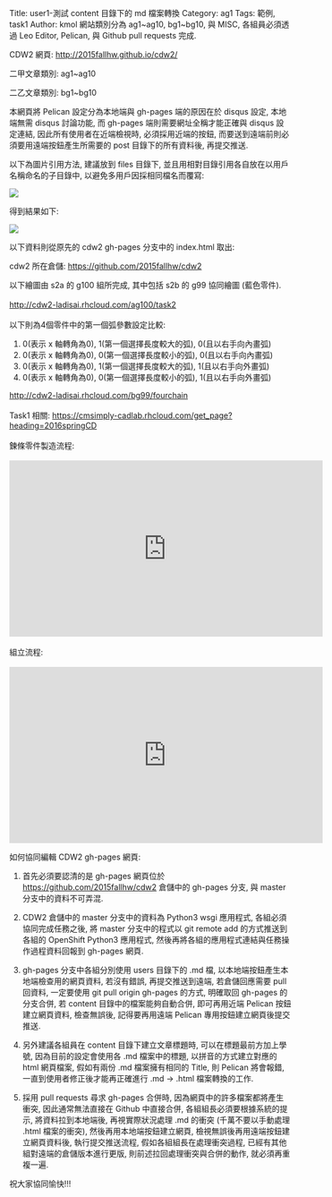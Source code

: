 Title: user1-測試 content 目錄下的 md 檔案轉換
Category: ag1
Tags: 範例, task1
Author: kmol
網站類別分為 ag1~ag10, bg1~bg10, 與 MISC, 各組員必須透過 Leo Editor, Pelican,  與 Github pull requests 完成.

<!-- PELICAN_END_SUMMARY -->

CDW2 網頁: <a href="http://2015fallhw.github.io/cdw2/">http://2015fallhw.github.io/cdw2/</a>

二甲文章類別: ag1~ag10

二乙文章類別: bg1~bg10

本網頁將 Pelican 設定分為本地端與 gh-pages 端的原因在於 disqus 設定, 本地端無需 disqus 討論功能, 而 gh-pages 端則需要網址全稱才能正確與 disqus 設定連結, 因此所有使用者在近端檢視時, 必須採用近端的按鈕, 而要送到遠端前則必須要用遠端按鈕產生所需要的 post 目錄下的所有資料後, 再提交推送.

以下為圖片引用方法, 建議放到 files 目錄下, 並且用相對目錄引用各自放在以用戶名稱命名的子目錄中, 以避免多用戶因採相同檔名而覆寫:

<pre class="brush: python;">
<img src="./../files/user1/github.png" />
</pre>

得到結果如下:

<img src="./../files/user1/github.png" />

以下資料則從原先的 cdw2 gh-pages 分支中的 index.html 取出:

cdw2 所在倉儲: <a href="https://github.com/2015fallhw/cdw2">https://github.com/2015fallhw/cdw2</a>

以下繪圖由 s2a 的 g100 組所完成, 其中包括 s2b 的 g99 協同繪圖 (藍色零件). <br /><br />
<a href="http://cdw2-ladisai.rhcloud.com/ag100/task2">http://cdw2-ladisai.rhcloud.com/ag100/task2</a>
<br /><br />
以下則為4個零件中的第一個弧參數設定比較:
<ol>
<li>0(表示 x 軸轉角為0), 1(第一個選擇長度較大的弧), 0(且以右手向內畫弧)</li>
<li>0(表示 x 軸轉角為0), 0(第一個選擇長度較小的弧), 0(且以右手向內畫弧)</li>
<li>0(表示 x 軸轉角為0), 1(第一個選擇長度較大的弧), 1(且以右手向外畫弧)</li>
<li>0(表示 x 軸轉角為0), 0(第一個選擇長度較小的弧), 1(且以右手向外畫弧)</li>
</ol>
<a href="http://cdw2-ladisai.rhcloud.com/bg99/fourchain">http://cdw2-ladisai.rhcloud.com/bg99/fourchain</a>
<br />
<br />
Task1 相關: <a href="https://cmsimply-cadlab.rhcloud.com/get_page?heading=2016springCD">https://cmsimply-cadlab.rhcloud.com/get_page?heading=2016springCD</a>
<br />
<br />
鍊條零件製造流程:
<br />
<br />
<iframe width="560" height="315" src="https://www.youtube.com/embed/h8j5-dC6_x8" frameborder="0" allowfullscreen></iframe>
<br />
<br />
組立流程:
<br />
<br />
<iframe width="560" height="315" src="https://www.youtube.com/embed/ZwTryvdmzD4" frameborder="0" allowfullscreen></iframe>

如何協同編輯 CDW2 gh-pages 網頁:

1. 首先必須要認清的是 gh-pages 網頁位於 <a href="https://github.com/2015fallhw/cdw2">https://github.com/2015fallhw/cdw2</a> 倉儲中的 gh-pages 分支, 與 master 分支中的資料不可弄混.

2. CDW2 倉儲中的 master 分支中的資料為 Python3 wsgi 應用程式, 各組必須協同完成任務之後, 將 master 分支中的程式以 git remote add 的方式推送到各組的 OpenShift Python3 應用程式, 然後再將各組的應用程式連結與任務操作過程資料回報到 gh-pages 網頁.

3. gh-pages 分支中各組分別使用 users 目錄下的 .md 檔, 以本地端按鈕產生本地端檢查用的網頁資料, 若沒有錯誤, 再提交推送到遠端, 若倉儲回應需要 pull 回資料, 一定要使用 git pull origin gh-pages 的方式, 明確取回 gh-pages 的分支合併, 若 content 目錄中的檔案能夠自動合併, 即可再用近端 Pelican 按鈕建立網頁資料, 檢查無誤後, 記得要再用遠端 Pelican 專用按鈕建立網頁後提交推送.

4. 另外建議各組員在 content 目錄下建立文章標題時, 可以在標題最前方加上學號, 因為目前的設定會使用各 .md  檔案中的標題, 以拼音的方式建立對應的 html 網頁檔案, 假如有兩份 .md 檔案擁有相同的 Title, 則 Pelican 將會報錯, 一直到使用者修正後才能再正確進行 .md -> .html 檔案轉換的工作.

5. 採用 pull requests 尋求 gh-pages 合併時, 因為網頁中的許多檔案都將產生衝突, 因此通常無法直接在 Github 中直接合併, 各組組長必須要根據系統的提示, 將資料拉到本地端後, 再視實際狀況處理 .md 的衝突 (千萬不要以手動處理 .html 檔案的衝突), 然後再用本地端按鈕建立網頁, 檢視無誤後再用遠端按鈕建立網頁資料後, 執行提交推送流程, 假如各組組長在處理衝突過程, 已經有其他組對遠端的倉儲版本進行更版, 則前述拉回處理衝突與合併的動作, 就必須再重複一遍.

祝大家協同愉快!!!
